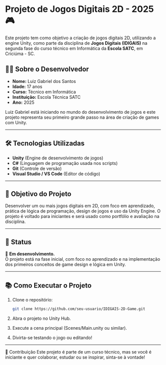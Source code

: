 # Projeto de Jogos Digitais 2D - 2025 🎮

Este projeto tem como objetivo a criação de jogos digitais 2D, utilizando a engine Unity, como parte da disciplina de **Jogos Digitais (IDIGAIS)** na segunda fase do curso técnico em Informática da **Escola SATC**, em Criciúma - SC.

## 👨‍💻 Sobre o Desenvolvedor

- **Nome:** Luiz Gabriel dos Santos  
- **Idade:** 17 anos  
- **Curso:** Técnico em Informática  
- **Instituição:** Escola Técnica SATC  
- **Ano:** 2025  

Luiz Gabriel está iniciando no mundo do desenvolvimento de jogos e este projeto representa seu primeiro grande passo na área de criação de games com Unity.

---

## 🛠️ Tecnologias Utilizadas

- **Unity** (Engine de desenvolvimento de jogos)
- **C#** (Linguagem de programação usada nos scripts)
- **Git** (Controle de versão)
- **Visual Studio / VS Code** (Editor de código)

---

## 🎯 Objetivo do Projeto

Desenvolver um ou mais jogos digitais em 2D, com foco em aprendizado, prática de lógica de programação, design de jogos e uso da Unity Engine. O projeto é voltado para iniciantes e será usado como portfólio e avaliação na disciplina.

---
## 🚧 Status

📌 **Em desenvolvimento.**  
O projeto está na fase inicial, com foco no aprendizado e na implementação dos primeiros conceitos de game design e lógica em Unity.

---

## 📚 Como Executar o Projeto

1. Clone o repositório:
   ```bash
   git clone https://github.com/seu-usuario/IDIGAIS-2D-Game.git

2. Abra o projeto no Unity Hub.

3. Execute a cena principal (Scenes/Main.unity ou similar).

4. Divirta-se testando o jogo ou editando!

---

🤝 Contribuição
Este projeto é parte de um curso técnico, mas se você é iniciante e quer colaborar, estudar ou se inspirar, sinta-se à vontade!
